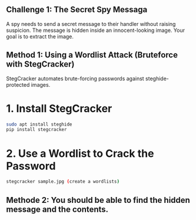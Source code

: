 ## Challenge 1: The Secret Spy Messaga

A spy needs to send a secret message to their handler without raising suspicion. The message is hidden inside an innocent-looking image. Your goal is to extract the image.

## Method 1: Using a Wordlist Attack (Bruteforce with StegCracker)
StegCracker automates brute-forcing passwords against steghide-protected images.
# 1. Install StegCracker
```bash
sudo apt install steghide
pip install stegcracker
```

# 2. Use a Wordlist to Crack the Password
```bash
stegcracker sample.jpg (create a wordlists)
```

## Methode 2: You should be able to find the hidden message and the contents.
